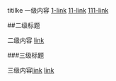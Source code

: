 <!---title:这里是wiki首页-->
<!---date-->

titilke
一级内容 [1-link](page1.html) [11-link](index.html) [111-link](test.html)

##二级标题

二级内容 
[link](index.html)

###三级标题

三级内容[link](index.html)
[link](index.html)


